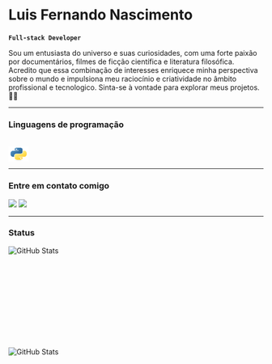 # Luis Fernando Nascimento

**`Full-stack Developer`**

Sou um entusiasta do universo e suas curiosidades, com uma forte paixão por documentários, filmes de ficção científica e literatura filosófica. Acredito que essa combinação de interesses enriquece minha perspectiva sobre o mundo e impulsiona meu raciocínio e criatividade no âmbito profissional e tecnologico. Sinta-se à vontade para explorar meus projetos. 🚀✨

---

### Linguagens de programação
<div style="display: inline_block"><br>
<img align="center" alt="Luisantz-Python" height="30" width="40" src="https://raw.githubusercontent.com/devicons/devicon/master/icons/python/python-original.svg">
   </div>

   ---

### Entre em contato comigo
<div> 
   <a href = "mailto:contatoluis.fnascimento@gmail.com"><img src="https://img.shields.io/badge/-Gmail-%23333?style=for-the-badge&logo=gmail&logoColor=red" target="_"></a>
   <a href="https://www.linkedin.com/in/luis-fernando-nascimento-6b52a2128/" target="_blank"><img src="https://img.shields.io/badge/-LinkedIn-%230077B5?style=for-the-badge&logo=linkedin&logoColor=white" target="_blank"></a> 
 </div>

---

### Status
<p>
   <img 
     align="left" 
     alt="GitHub Stats" 
     height="200" 
     width="400"
     style="padding-right: 10px;" 
     src="https://github-readme-stats.vercel.app/api?username=luisantz&show_icons=true&theme=dark&include_all_commits=true&locale=pt-br" 
   />
 
 <img 
       align="left" 
       alt="GitHub Stats" 
       height="200" 
       width="400"
       src="https://github-readme-stats.vercel.app/api/top-langs/?username=luisantz&theme=dark&layout=compact&custom_title=Tecnologias&langs_count=9" 
   />
 
 </p>

 
